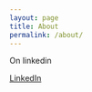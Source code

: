 ```yaml
---
layout: page
title: About
permalink: /about/
---
```


On linkedin

[LinkedIn](https://in.linkedin.com/in/sandeep-joshi-26b57a97)




